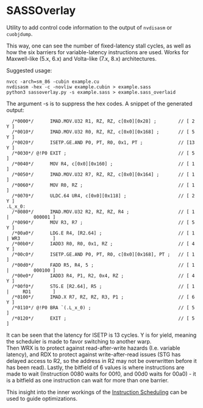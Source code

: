 # SASSOverlay
Utility to add control code information to the output of `nvdisasm` or `cuobjdump`.

This way, one can see the number of fixed-latency stall cycles, as well as how the six barriers for variable-latency instructions are used.
Works for Maxwell-like (5.x, 6.x) and Volta-like (7.x, 8.x) architectures.


Suggested usage:
```
nvcc -arch=sm_86 -cubin example.cu
nvdisasm -hex -c -novliw example.cubin > example.sass
python3 sassoverlay.py -s example.sass > example.sass_overlaid
```
The argument -s is to suppress the hex codes. 
A snippet of the generated output:
```
  /*0000*/      IMAD.MOV.U32 R1, RZ, RZ, c[0x0][0x28] ;        // [ 2 Y ]
  /*0010*/      IMAD.MOV.U32 R0, RZ, RZ, c[0x0][0x168] ;       // [ 5 Y ]
  /*0020*/      ISETP.GE.AND P0, PT, R0, 0x1, PT ;             // [13 Y ]
  /*0030*/ @!P0 EXIT ;                                         // [ 5   ]
  /*0040*/      MOV R4, c[0x0][0x160] ;                        // [ 1   ]
  /*0050*/      IMAD.MOV.U32 R7, RZ, RZ, c[0x0][0x164] ;       // [ 1   ]
  /*0060*/      MOV R0, RZ ;                                   // [ 1   ]
  /*0070*/      ULDC.64 UR4, c[0x0][0x118] ;                   // [ 2 Y ]
.L_x_0:
  /*0080*/      IMAD.MOV.U32 R2, RZ, RZ, R4 ;                  // [ 1   |         000001 ]
  /*0090*/      MOV R3, R7 ;                                   // [ 5 Y ]
  /*00a0*/      LDG.E R4, [R2.64] ;                            // [ 1   | WR3            ]
  /*00b0*/      IADD3 R0, R0, 0x1, RZ ;                        // [ 4 Y ]
  /*00c0*/      ISETP.GE.AND P0, PT, R0, c[0x0][0x168], PT ;   // [ 1   ]
  /*00d0*/      FADD R5, R4, 5 ;                               // [ 1   |         000100 ]
  /*00e0*/      IADD3 R4, P1, R2, 0x4, RZ ;                    // [ 4 Y ]
  /*00f0*/      STG.E [R2.64], R5 ;                            // [ 1   |     RD1        ]
  /*0100*/      IMAD.X R7, RZ, RZ, R3, P1 ;                    // [ 6 Y ]
  /*0110*/ @!P0 BRA `(.L_x_0) ;                                // [ 5   ]
  /*0120*/      EXIT ;                                         // [ 5   ]
```
It can be seen that the latency for ISETP is 13 cycles. Y is for yield, meaning the scheduler is made to favor switching to another warp.<br>
Then WRX is to protect against read-after-write hazards (I.e. variable latency), and RDX to protect against write-after-read issues (STG has delayed access to R2, so the address in R2 may not be overwritten before it has been read). Lastly, the bitfield of 6 values is where instructions are made to wait (Instruction 0080 waits for 00f0, and 00d0 waits for 00a0) - it is a bitfield as one instruction can wait for more than one barrier.

This insight into the inner workings of the [Instruction Scheduling](https://en.wikipedia.org/wiki/Instruction_scheduling) can be used to guide optimizations.
